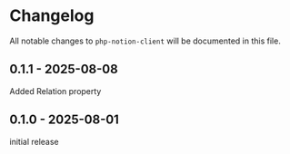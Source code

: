 # Changelog

All notable changes to `php-notion-client` will be documented in this file.

## 0.1.1 - 2025-08-08

Added Relation property

## 0.1.0 - 2025-08-01

initial release
